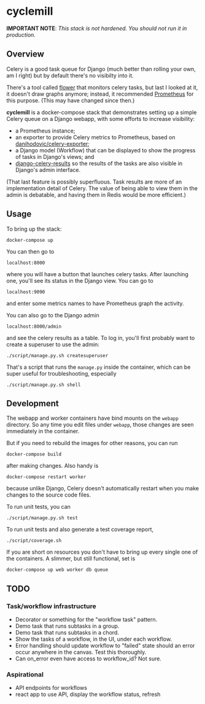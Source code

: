 cyclemill
=========

**IMPORTANT NOTE**: *This stack is not hardened.  You should not run it in production.*

Overview
--------

Celery is a good task queue for Django (much better than rolling
your own, am I right) but by default there's no visibilty into it.

There's a tool called [flower](https://flower.readthedocs.io/)
that monitors celery tasks, but last I looked at it, it doesn't
draw graphs anymore; instead, it recommended [Prometheus](https://prometheus.io/) for this purpose.
(This may have changed since then.)

**cyclemill** is a docker-compose stack that demonstrates setting up a simple Celery
queue on a Django webapp, with some efforts to increase visibility:

*   a Prometheus instance;
*   an exporter to provide Celery metrics to Prometheus,
    based on [danihodovic/celery-exporter](https://github.com/danihodovic/celery-exporter/);
*   a Django model (Workflow) that can be displayed to
    show the progress of tasks in Django's views; and
*   [django-celery-results](https://django-celery-results.readthedocs.io/) so the results of the tasks are also
    visible in Django's admin interface.

(That last feature is possibly superfluous.  Task results are more of an
implementation detail of Celery.  The value of being able to view them in the admin
is debatable, and having them in Redis would be more efficient.)

Usage
-----

To bring up the stack:

    docker-compose up

You can then go to

    localhost:8000

where you will have a button that launches celery tasks.  After
launching one, you'll see its status in the Django view.  You
can go to

    localhost:9090

and enter some metrics names to have Prometheus graph the
activity.

You can also go to the Django admin

    localhost:8000/admin

and see the celery results as a table.  To log in, you'll
first probably want to create a superuser to use the admin:

    ./script/manage.py.sh createsuperuser

That's a script that runs the `manage.py` inside the container,
which can be super useful for troubleshooting, especially

    ./script/manage.py.sh shell

Development
-----------

The webapp and worker containers have bind mounts on the
`webapp` directory.  So any time you edit files under
`webapp`, those changes are seen immediately in the container.

But if you need to rebuild the images for other reasons,
you can run

    docker-compose build

after making changes.  Also handy is

    docker-compose restart worker

because unlike Django, Celery doesn't automatically restart
when you make changes to the source code files.

To run unit tests, you can

    ./script/manage.py.sh test

To run unit tests and also generate a test coverage report,

    ./script/coverage.sh

If you are short on resources you don't have to bring up
every single one of the containers.  A slimmer, but still
functional, set is

    docker-compose up web worker db queue

TODO
----

### Task/workflow infrastructure

*   Decorator or something for the "workflow task" pattern.
*   Demo task that runs subtasks in a group.
*   Demo task that runs subtasks in a chord.
*   Show the tasks of a workflow, in the UI, under each workflow.
*   Error handling should update workflow to "failed" state should
    an error occur anywhere in the canvas.  Test this thoroughly.
*   Can on_error even have access to workflow_id?  Not sure.

### Aspirational

*   API endpoints for workflows
*   react app to use API, display the workflow status, refresh
